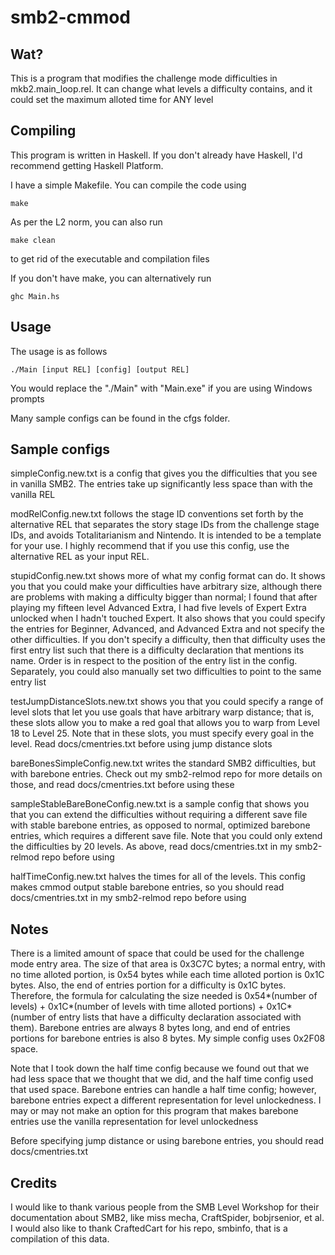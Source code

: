 # smb2-cmmod

## Wat?

This is a program that modifies the challenge mode difficulties in mkb2.main_loop.rel. It can change what levels a difficulty contains, and it could set the maximum alloted time for ANY level

## Compiling

This program is written in Haskell. If you don't already have Haskell, I'd recommend getting Haskell Platform.

I have a simple Makefile. You can compile the code using
```
make
```

As per the L2 norm, you can also run
```
make clean
```
to get rid of the executable and compilation files

If you don't have make, you can alternatively run
```
ghc Main.hs
```

## Usage

The usage is as follows
```
./Main [input REL] [config] [output REL]
```
You would replace the "./Main" with "Main.exe" if you are using Windows prompts

Many sample configs can be found in the cfgs folder.

## Sample configs

simpleConfig.new.txt is a config that gives you the difficulties that you see in vanilla SMB2. The entries take up significantly less space than with the vanilla REL

modRelConfig.new.txt follows the stage ID conventions set forth by the alternative REL that separates the story stage IDs from the challenge stage IDs, and avoids Totalitarianism and Nintendo. It is intended to be a template for your use. I highly recommend that if you use this config, use the alternative REL as your input REL.

stupidConfig.new.txt shows more of what my config format can do. It shows you that you could make your difficulties have arbitrary size, although there are problems with making a difficulty bigger than normal; I found that after playing my fifteen level Advanced Extra, I had five levels of Expert Extra unlocked when I hadn't touched Expert. It also shows that you could specify the entries for Beginner, Advanced, and Advanced Extra and not specify the other difficulties. If you don't specify a difficulty, then that difficulty uses the first entry list such that there is a difficulty declaration that mentions its name. Order is in respect to the position of the entry list in the config. Separately, you could also manually set two difficulties to point to the same entry list

testJumpDistanceSlots.new.txt shows you that you could specify a range of level slots that let you use goals that have arbitrary warp distance; that is, these slots allow you to make a red goal that allows you to warp from Level 18 to Level 25. Note that in these slots, you must specify every goal in the level. Read docs/cmentries.txt before using jump distance slots

bareBonesSimpleConfig.new.txt writes the standard SMB2 difficulties, but with barebone entries. Check out my smb2-relmod repo for more details on those, and read docs/cmentries.txt before using these

sampleStableBareBoneConfig.new.txt is a sample config that shows you that you can extend the difficulties without requiring a different save file with stable barebone entries, as opposed to normal, optimized barebone entries, which requires a different save file. Note that you could only extend the difficulties by 20 levels. As above, read docs/cmentries.txt in my smb2-relmod repo before using

halfTimeConfig.new.txt halves the times for all of the levels. This config makes cmmod output stable barebone entries, so you should read docs/cmentries.txt in my smb2-relmod repo before using

## Notes

There is a limited amount of space that could be used for the challenge mode entry area. The size of that area is 0x3C7C bytes; a normal entry, with no time alloted portion, is 0x54 bytes while each time alloted portion is 0x1C bytes. Also, the end of entries portion for a difficulty is 0x1C bytes. Therefore, the formula for calculating the size needed is 0x54\*(number of levels) + 0x1C\*(number of levels with time alloted portions) + 0x1C\*(number of entry lists that have a difficulty declaration associated with them). Barebone entries are always 8 bytes long, and end of entries portions for barebone entries is also 8 bytes. My simple config uses 0x2F08 space.

Note that I took down the half time config because we found out that we had less space that we thought that we did, and the half time config used that used space. Barebone entries can handle a half time config; however, barebone entries expect a different representation for level unlockedness. I may or may not make an option for this program that makes barebone entries use the vanilla representation for level unlockedness

Before specifying jump distance or using barebone entries, you should read docs/cmentries.txt

## Credits

I would like to thank various people from the SMB Level Workshop for their documentation about SMB2, like miss mecha, CraftSpider, bobjrsenior, et al. I would also like to thank CraftedCart for his repo, smbinfo, that is a compilation of this data.

